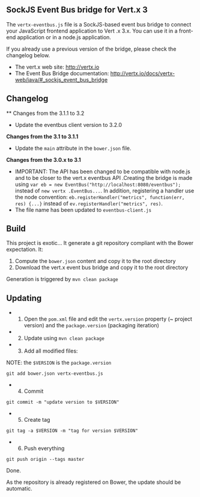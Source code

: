 ## SockJS Event Bus bridge for Vert.x 3
The `vertx-eventbus.js` file is a SockJS-based event bus bridge to connect your JavaScript frontend application to Vert
.x 3.x. You can use it in a front-end application or in a node.js application.

If you already use a previous version of the bridge, please check the changelog below.

* The vert.x web site: http://vertx.io
* The Event Bus Bridge documentation: http://vertx.io/docs/vertx-web/java/#_sockjs_event_bus_bridge

## Changelog

** Changes from the 3.1.1 to 3.2

* Update the eventbus client version to 3.2.0

**Changes from the 3.1 to 3.1.1**

* Update the `main` attribute in the `bower.json` file.

**Changes from the 3.0.x to 3.1**

* IMPORTANT: The API has been changed to be compatible with node.js and to be closer to the vert.x eventbus API
.Creating  the bridge is made using `var eb = new EventBus("http://localhost:8080/eventbus");` instead of `new vertx
.EventBus...`. In addition, registering a handler use the node convention:
`eb.registerHandler("metrics", function(err, res) {...}` instead of `ev.registerHandler("metrics", res)`.
* The file name has been updated to `eventbus-client.js`

## Build

This project is exotic... It generate a git repository compliant with the Bower expectation. It:

1. Compute the `bower.json` content and copy it to the root directory
2. Download the vert.x event bus bridge and copy it to the root directory

Generation is triggered by `mvn clean package`

## Updating

* 1) Open the `pom.xml` file and edit the `vertx.version` property (~ project version) and the `package.version` (packaging iteration)
* 2) Update using `mvn clean package`
* 3) Add all modified files:

NOTE: the `$VERSION` is the `package.version`

```
git add bower.json vertx-eventbus.js
```

* 4) Commit

```    
git commit -m "update version to $VERSION"

```    
* 5) Create tag

```
git tag -a $VERSION -m "tag for version $VERSION"
```

* 6) Push everything

```    
git push origin --tags master
```

Done.

As the repository is already registered on Bower, the update should be automatic.    
